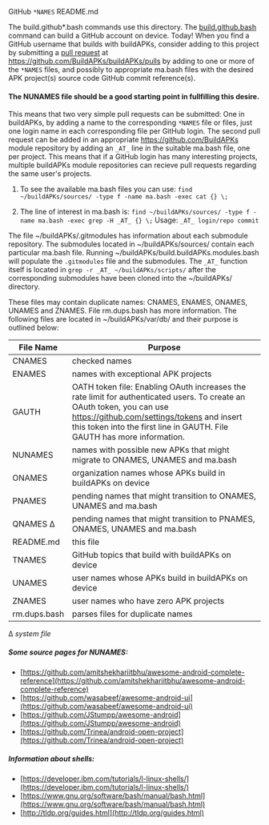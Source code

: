 GitHub `*NAMES` README.md

The build.github*.bash commands use this directory.  The [build.github.bash](https://raw.githubusercontent.com/BuildAPKs/buildAPKs/master/scripts/bash/build/build.github.bash) command can build a GitHub account on device.  Today!  When you find a GitHub username that builds with buildAPKs, consider adding to this project by submitting a [pull request](https://help.github.com/en/github/collaborating-with-issues-and-pull-requests/creating-a-pull-request) at https://github.com/BuildAPKs/buildAPKs/pulls by adding to one or more of the `*NAMES` files, and possibly to appropriate ma.bash files with the desired APK project(s) source code GitHub commit reference(s). 

#### The NUNAMES file should be a good starting point in fullfilling this desire.

This means that two very simple pull requests can be submitted:  One in buildAPKs, by adding a name to the corresponding `*NAMES` file or files, just one login name in each corresponding file per GitHub login.  The second pull request can be added in an appropriate https://github.com/BuildAPKs module repository by adding an `_AT_` line in the suitable ma.bash file, one per project.  This means that if a GitHub login has many interesting projects, multiple buildAPKs module repositories can recieve pull requests regarding the same user's projects.    

1) To see the available ma.bash files you can use: 
` find ~/buildAPKs/sources/ -type f -name ma.bash -exec cat {} \; `

2) The line of interest in ma.bash is: 
` find ~/buildAPKs/sources/ -type f -name ma.bash -exec grep -H _AT_ {} \; `
Usage: `_AT_ login/repo commit`

The file ~/buildAPKs/.gitmodules has information about each submodule repository.  The submodules located in ~/buildAPKs/sources/ contain each particular ma.bash file.  Running ~/buildAPKs/build.buildAPKs.modules.bash will populate the `.gitmodules` file and the submodules.  The `_AT_` function itself is located in ` grep -r _AT_ ~/buildAPKs/scripts/ ` after the corresponding submodules have been cloned into the ~/buildAPKs/ directory.

These files may contain duplicate names: CNAMES, ENAMES, ONAMES, UNAMES and ZNAMES.  File rm.dups.bash has more information.  The following files are located in ~/buildAPKs/var/db/ and their purpose is outlined below:

| File Name   | Purpose   |
| ----------- | --------- |
| CNAMES      | checked names |
| ENAMES      | names with exceptional APK projects |
| GAUTH       | OATH token file:  Enabling OAuth increases the rate limit for authenticated users.  To create an OAuth token, you can use https://github.com/settings/tokens and insert this token into the first line in GAUTH.  File GAUTH has more information. |
| NUNAMES     | names with possible new APKs that might migrate to ONAMES, UNAMES and ma.bash |
| ONAMES      | organization names whose APKs build in buildAPKs on device |
| PNAMES      | pending names that might transition to ONAMES, UNAMES and ma.bash |
| QNAMES  ∆   | pending names that might transition to PNAMES, ONAMES, UNAMES and ma.bash |
| README.md   | this file |
| TNAMES      | GitHub topics that build with buildAPKs on device |
| UNAMES      | user names whose APKs build in buildAPKs on device |
| ZNAMES      | user names who have zero APK projects |
| rm.dups.bash | parses files for duplicate names |

∆ *system file* 

##### Some source pages for NUNAMES:
   * [https://github.com/amitshekhariitbhu/awesome-android-complete-reference](https://github.com/amitshekhariitbhu/awesome-android-complete-reference)
   * [https://github.com/wasabeef/awesome-android-ui](https://github.com/wasabeef/awesome-android-ui)
   * [https://github.com/JStumpp/awesome-android](https://github.com/JStumpp/awesome-android)
   * [https://github.com/Trinea/android-open-project](https://github.com/Trinea/android-open-project)

##### Information about shells:
   * [https://developer.ibm.com/tutorials/l-linux-shells/](https://developer.ibm.com/tutorials/l-linux-shells/)
   * [https://www.gnu.org/software/bash/manual/bash.html](https://www.gnu.org/software/bash/manual/bash.html)
   * [http://tldp.org/guides.html](http://tldp.org/guides.html)
<!-- README.md EOF -->
